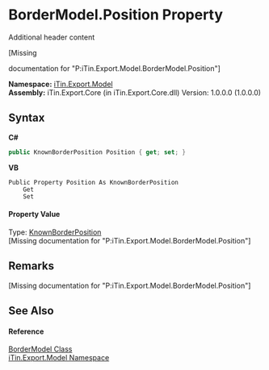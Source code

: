 # BorderModel.Position Property 
Additional header content 

\[Missing <summary> documentation for "P:iTin.Export.Model.BorderModel.Position"\]

**Namespace:**&nbsp;<a href="ef57ffcc-e95e-b212-5a46-9aa6f5a3511f">iTin.Export.Model</a><br />**Assembly:**&nbsp;iTin.Export.Core (in iTin.Export.Core.dll) Version: 1.0.0.0 (1.0.0.0)

## Syntax

**C#**<br />
``` C#
public KnownBorderPosition Position { get; set; }
```

**VB**<br />
``` VB
Public Property Position As KnownBorderPosition
	Get
	Set
```


#### Property Value
Type: <a href="9a11bcbb-ef19-a7ba-553b-babc37f65676">KnownBorderPosition</a><br />\[Missing <value> documentation for "P:iTin.Export.Model.BorderModel.Position"\]

## Remarks
\[Missing <remarks> documentation for "P:iTin.Export.Model.BorderModel.Position"\]

## See Also


#### Reference
<a href="04b726f1-3702-1320-afb3-9b21f7a89f67">BorderModel Class</a><br /><a href="ef57ffcc-e95e-b212-5a46-9aa6f5a3511f">iTin.Export.Model Namespace</a><br />